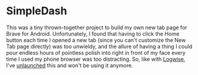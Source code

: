 # SimpleDash

This was a tiny thrown-together project to build my own new tab page for Brave for Android. Unfortunately, I found that having to click the Home button each time I opened a new tab (since you can't customize the New Tab page directly) was too unwieldy, and the allure of having a thing I could pour endless hours of pointless polish into right in front of my face every time I used my phone browser was too distracting. So, like with [Logwise](https://github.com/tylermercer/logwise), I've [unlaunched](https://tylermercer.net/posts/software/unlaunching/) this and won't be using it anymore.
